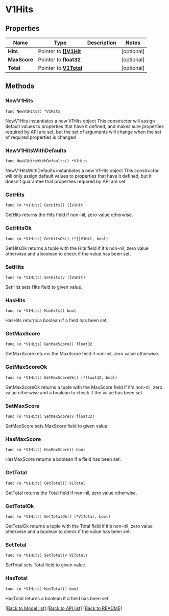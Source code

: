 # V1Hits

## Properties

Name | Type | Description | Notes
------------ | ------------- | ------------- | -------------
**Hits** | Pointer to [**[]V1Hit**](V1Hit.md) |  | [optional] 
**MaxScore** | Pointer to **float32** |  | [optional] 
**Total** | Pointer to [**V1Total**](V1Total.md) |  | [optional] 

## Methods

### NewV1Hits

`func NewV1Hits() *V1Hits`

NewV1Hits instantiates a new V1Hits object
This constructor will assign default values to properties that have it defined,
and makes sure properties required by API are set, but the set of arguments
will change when the set of required properties is changed

### NewV1HitsWithDefaults

`func NewV1HitsWithDefaults() *V1Hits`

NewV1HitsWithDefaults instantiates a new V1Hits object
This constructor will only assign default values to properties that have it defined,
but it doesn't guarantee that properties required by API are set

### GetHits

`func (o *V1Hits) GetHits() []V1Hit`

GetHits returns the Hits field if non-nil, zero value otherwise.

### GetHitsOk

`func (o *V1Hits) GetHitsOk() (*[]V1Hit, bool)`

GetHitsOk returns a tuple with the Hits field if it's non-nil, zero value otherwise
and a boolean to check if the value has been set.

### SetHits

`func (o *V1Hits) SetHits(v []V1Hit)`

SetHits sets Hits field to given value.

### HasHits

`func (o *V1Hits) HasHits() bool`

HasHits returns a boolean if a field has been set.

### GetMaxScore

`func (o *V1Hits) GetMaxScore() float32`

GetMaxScore returns the MaxScore field if non-nil, zero value otherwise.

### GetMaxScoreOk

`func (o *V1Hits) GetMaxScoreOk() (*float32, bool)`

GetMaxScoreOk returns a tuple with the MaxScore field if it's non-nil, zero value otherwise
and a boolean to check if the value has been set.

### SetMaxScore

`func (o *V1Hits) SetMaxScore(v float32)`

SetMaxScore sets MaxScore field to given value.

### HasMaxScore

`func (o *V1Hits) HasMaxScore() bool`

HasMaxScore returns a boolean if a field has been set.

### GetTotal

`func (o *V1Hits) GetTotal() V1Total`

GetTotal returns the Total field if non-nil, zero value otherwise.

### GetTotalOk

`func (o *V1Hits) GetTotalOk() (*V1Total, bool)`

GetTotalOk returns a tuple with the Total field if it's non-nil, zero value otherwise
and a boolean to check if the value has been set.

### SetTotal

`func (o *V1Hits) SetTotal(v V1Total)`

SetTotal sets Total field to given value.

### HasTotal

`func (o *V1Hits) HasTotal() bool`

HasTotal returns a boolean if a field has been set.


[[Back to Model list]](../README.md#documentation-for-models) [[Back to API list]](../README.md#documentation-for-api-endpoints) [[Back to README]](../README.md)


